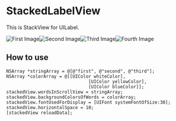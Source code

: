 # StackedLabelView
This is StackView for UILabel.

![First Image](https://github.com/kenneth1025/StackedLabelView/blob/master/StackedLabelView/screenshots/image1.png)![Second Image](https://github.com/kenneth1025/StackedLabelView/blob/master/StackedLabelView/screenshots/image2.png)![Third Image](https://github.com/kenneth1025/StackedLabelView/blob/master/StackedLabelView/screenshots/image3.png)![Fourth Image](https://github.com/kenneth1025/StackedLabelView/blob/master/StackedLabelView/screenshots/image4.png)

## How to use
    NSArray *stringArray = @[@"first", @"second", @"third"];
    NSArray *colorArray = @[[UIColor whiteColor],
                                   [UIColor yellowColor],
                                   [UIColor blueColor]];
    stackedView.wordsInScrollView = stringArray;
    stackedView.backgroundColorsOfWords = colorArray;
    stackedView.fontUsedForDisplay = [UIFont systemFontOfSize:30];
    stackedView.horizontalSpace = 10;
    [stackedView reloadData];
